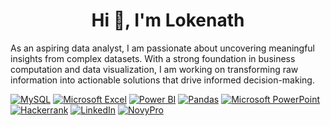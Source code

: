 <h1 align="center">Hi 👋, I'm Lokenath</h1>
As an aspiring data analyst, I am passionate about uncovering meaningful insights from complex datasets. With a strong foundation in business computation and data visualization, I am working on transforming raw information into actionable solutions that drive informed decision-making.

</p>

[![MySQL](https://img.shields.io/badge/mysql-%2300f.svg?style=for-the-badge&logo=mysql&logoColor=white)]()
[![Microsoft Excel](https://img.shields.io/badge/Microsoft_Excel-217346?style=for-the-badge&logo=microsoft-excel&logoColor=white)]()
[![Power BI](https://img.shields.io/badge/Power_BI-F2C811?style=for-the-badge&logo=Power-BI&logoColor=black)]()
[![Pandas](https://img.shields.io/badge/pandas-150458?style=for-the-badge&logo=pandas&logoColor=white)]()
[![Microsoft PowerPoint](https://img.shields.io/badge/Microsoft_PowerPoint-B7472A?style=for-the-badge&logo=microsoft-powerpoint&logoColor=white)]()
[![Hackerrank](https://img.shields.io/badge/-Hackerrank-2EC866?style=for-the-badge&logo=HackerRank&logoColor=white)](https://www.hackerrank.com/lokenathmukherj2)
[![LinkedIn](https://img.shields.io/badge/linkedin-%230077B5.svg?style=for-the-badge&logo=linkedin&logoColor=white)](https://www.linkedin.com/in/lokenathmukherjee/)
[![NovyPro](https://img.shields.io/badge/NovyPro-0078D4?style=for-the-badge&logo=Microsoft&logoColor=white)](https://my.novypro.com/lokenathmukherjee)
